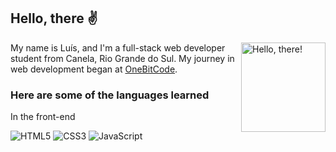 ## Hello, there ✌


<a href="#">
<img src="https://media.tenor.com/5miqL4qPOGgAAAAi/school-book.gif" title="hello" width="135" height="143" align="right" alt="Hello, there!">
</a>

My name is Luís, and I'm a full-stack web developer student from Canela, Rio Grande do Sul. My journey in web development began at [OneBitCode](https://www.onebitcode.com).

### Here are some of the languages learned

In the front-end

![HTML5](https://img.shields.io/badge/-HTML5-232323?style=flat&labelColor=E34F26&logo=html5&logoColor=ffffff)
![CSS3](https://img.shields.io/badge/-CSS3-232323?style=flat&labelColor=1572B6&logo=css3&logoColor=ffffff)
![JavaScript](https://img.shields.io/badge/-JavaScript-232323?style=flat&labelColor=000000&logo=javascript&logoColor=F7DF1E)



